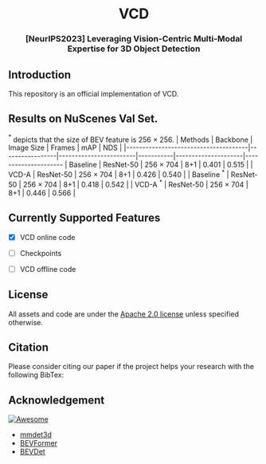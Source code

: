 <div align="center">
<h1>VCD</h1>
<h3>[NeurIPS2023] Leveraging Vision-Centric Multi-Modal Expertise for 3D Object Detection</h3>
</div>

## Introduction

This repository is an official implementation of VCD.


## Results on NuScenes Val Set.

$^*$ depicts that the size of BEV feature is 256 $\times$ 256.
| Methods     | Backbone        | Image Size     | Frames    | mAP    | NDS  |
|--------------------------------------|-----------------|------------------------|-----------|---------------------|---------------------
| Baseline | ResNet-50    | 256 $\times$ 704       | 8+1       | 0.401               | 0.515               | 
| VCD-A    | ResNet-50    | 256 $\times$ 704       | 8+1       | 0.426               | 0.540               | 
| Baseline $^*$ | ResNet-50    | 256 $\times$ 704       | 8+1       | 0.418               | 0.542               | 
| VCD-A $^*$   | ResNet-50    | 256 $\times$ 704       | 8+1       | 0.446               | 0.566               |




## Currently Supported Features

- [x] VCD online code
- [ ] Checkpoints
- [ ] VCD offline code




## License

All assets and code are under the [Apache 2.0 license](https://github.com/increase24/FocalDistiller/blob/master/LICENSE) unless specified otherwise.

## Citation

Please consider citing our paper if the project helps your research with the following BibTex:

<!-- ```bibtex
@inproceedings{zeng2023distilling,
  title={Distilling Focal Knowledge from Imperfect Expert for 3D Object Detection},
  author={Zeng, Jia and Chen, Li and Deng, Hanming and Lu, Lewei and Yan, Junchi and Qiao, Yu and Li, Hongyang},
  booktitle={Proceedings of the IEEE/CVF Conference on Computer Vision and Pattern Recognition},
  pages={992--1001},
  year={2023}
}
``` -->
## Acknowledgement

[![Awesome](https://awesome.re/badge.svg)](https://awesome.re)

- [mmdet3d](https://github.com/open-mmlab/mmdetection3d)
- [BEVFormer](https://github.com/fundamentalvision/BEVFormer)
- [BEVDet](https://github.com/HuangJunJie2017/BEVDet)